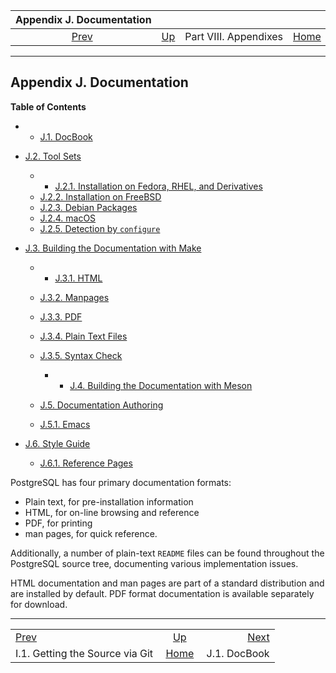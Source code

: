 <!--?xml version="1.0" encoding="UTF-8" standalone="no"?-->

|              Appendix J. Documentation              |                                               |                       |                                                       |                                               |
| :-------------------------------------------------: | :-------------------------------------------- | :-------------------: | ----------------------------------------------------: | --------------------------------------------: |
| [Prev](git.html "I.1. Getting the Source via Git")  | [Up](appendixes.html "Part VIII. Appendixes") | Part VIII. Appendixes | [Home](index.html "PostgreSQL 17devel Documentation") |  [Next](docguide-docbook.html "J.1. DocBook") |

***

## Appendix J. Documentation

**Table of Contents**

  * *   [J.1. DocBook](docguide-docbook.html)
* [J.2. Tool Sets](docguide-toolsets.html)

    <!---->

  * *   [J.2.1. Installation on Fedora, RHEL, and Derivatives](docguide-toolsets.html#DOCGUIDE-TOOLSETS-INST-FEDORA-ET-AL)
  * [J.2.2. Installation on FreeBSD](docguide-toolsets.html#DOCGUIDE-TOOLSETS-INST-FREEBSD)
  * [J.2.3. Debian Packages](docguide-toolsets.html#DOCGUIDE-TOOLSETS-INST-DEBIAN)
  * [J.2.4. macOS](docguide-toolsets.html#DOCGUIDE-TOOLSETS-INST-MACOS)
  * [J.2.5. Detection by `configure`](docguide-toolsets.html#DOCGUIDE-TOOLSETS-CONFIGURE)

* [J.3. Building the Documentation with Make](docguide-build.html)

  * *   [J.3.1. HTML](docguide-build.html#DOCGUIDE-BUILD-HTML)
  * [J.3.2. Manpages](docguide-build.html#DOCGUIDE-BUILD-MANPAGES)
  * [J.3.3. PDF](docguide-build.html#DOCGUIDE-BUILD-PDF)
  * [J.3.4. Plain Text Files](docguide-build.html#DOCGUIDE-BUILD-PLAIN-TEXT)
  * [J.3.5. Syntax Check](docguide-build.html#DOCGUIDE-BUILD-SYNTAX-CHECK)

      * *   [J.4. Building the Documentation with Meson](docguide-build-meson.html)
  * [J.5. Documentation Authoring](docguide-authoring.html)

    <!---->

  * [J.5.1. Emacs](docguide-authoring.html#DOCGUIDE-AUTHORING-EMACS)

* [J.6. Style Guide](docguide-style.html)

  * [J.6.1. Reference Pages](docguide-style.html#DOCGUIDE-STYLE-REF-PAGES)

PostgreSQL has four primary documentation formats:

* Plain text, for pre-installation information
* HTML, for on-line browsing and reference
* PDF, for printing
* man pages, for quick reference.

Additionally, a number of plain-text `README` files can be found throughout the PostgreSQL source tree, documenting various implementation issues.

HTML documentation and man pages are part of a standard distribution and are installed by default. PDF format documentation is available separately for download.

***

|                                                     |                                                       |                                               |
| :-------------------------------------------------- | :---------------------------------------------------: | --------------------------------------------: |
| [Prev](git.html "I.1. Getting the Source via Git")  |     [Up](appendixes.html "Part VIII. Appendixes")     |  [Next](docguide-docbook.html "J.1. DocBook") |
| I.1. Getting the Source via Git                     | [Home](index.html "PostgreSQL 17devel Documentation") |                                  J.1. DocBook |
